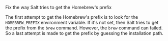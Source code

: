 Fix the way Salt tries to get the Homebrew's prefix

The first attempt to get the Homebrew's prefix is to look for
the `HOMEBREW_PREFIX` environment variable. If it's not set, then
Salt tries to get the prefix from the `brew` command. However, the
`brew` command can failed. So a last attempt is made to get the
prefix by guessing the installation path.
